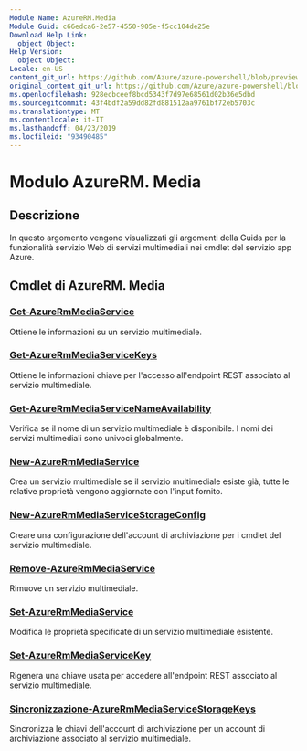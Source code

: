 ```yaml
---
Module Name: AzureRM.Media
Module Guid: c66edca6-2e57-4550-905e-f5cc104de25e
Download Help Link:
  object Object: 
Help Version:
  object Object: 
Locale: en-US
content_git_url: https://github.com/Azure/azure-powershell/blob/preview/src/ResourceManager/Media/Commands.Media/help/AzureRM.Media.md
original_content_git_url: https://github.com/Azure/azure-powershell/blob/preview/src/ResourceManager/Media/Commands.Media/help/AzureRM.Media.md
ms.openlocfilehash: 928ecbceef8bcd5343f7d97e68561d02b36e5dbd
ms.sourcegitcommit: 43f4bdf2a59dd82fd881512aa9761bf72eb5703c
ms.translationtype: MT
ms.contentlocale: it-IT
ms.lasthandoff: 04/23/2019
ms.locfileid: "93490485"
---
```

# Modulo AzureRM. Media
## Descrizione
In questo argomento vengono visualizzati gli argomenti della Guida per la funzionalità servizio Web di servizi multimediali nei cmdlet del servizio app Azure.

## Cmdlet di AzureRM. Media
### [Get-AzureRmMediaService](Get-AzureRmMediaService.md)
Ottiene le informazioni su un servizio multimediale.

### [Get-AzureRmMediaServiceKeys](Get-AzureRmMediaServiceKeys.md)
Ottiene le informazioni chiave per l'accesso all'endpoint REST associato al servizio multimediale.

### [Get-AzureRmMediaServiceNameAvailability](Get-AzureRmMediaServiceNameAvailability.md)
Verifica se il nome di un servizio multimediale è disponibile.
I nomi dei servizi multimediali sono univoci globalmente.

### [New-AzureRmMediaService](New-AzureRmMediaService.md)
Crea un servizio multimediale se il servizio multimediale esiste già, tutte le relative proprietà vengono aggiornate con l'input fornito.

### [New-AzureRmMediaServiceStorageConfig](New-AzureRmMediaServiceStorageConfig.md)
Creare una configurazione dell'account di archiviazione per i cmdlet del servizio multimediale.

### [Remove-AzureRmMediaService](Remove-AzureRmMediaService.md)
Rimuove un servizio multimediale.

### [Set-AzureRmMediaService](Set-AzureRmMediaService.md)
Modifica le proprietà specificate di un servizio multimediale esistente.

### [Set-AzureRmMediaServiceKey](Set-AzureRmMediaServiceKey.md)
Rigenera una chiave usata per accedere all'endpoint REST associato al servizio multimediale.

### [Sincronizzazione-AzureRmMediaServiceStorageKeys](Sync-AzureRmMediaServiceStorageKeys.md)
Sincronizza le chiavi dell'account di archiviazione per un account di archiviazione associato al servizio multimediale.

